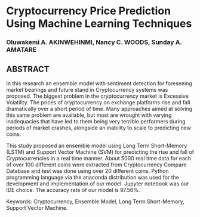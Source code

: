 # Cryptocurrency Price Prediction Using Machine Learning Techniques
### Oluwakemi A. AKINWEHINMI, Nancy C. WOODS, Sunday A. AMATARE

## ABSTRACT

In this research an ensemble model with sentiment detection for foreseeing market bearings and future stand in Cryptocurrency systems was proposed. The biggest problem in the cryptocurrency market is Excessive Volatility. The prices of cryptocurrency on exchange platforms rise and fall dramatically over a short period of time. Many approaches aimed at solving this same problem are available, but most are wrought with varying inadequacies that have led to them being very terrible performers during periods of market crashes, alongside an inability to scale to predicting new coins. 


This study proposed an ensemble model using Long Term Short-Memory (LSTM) and Support Vector Machine (SVM) for predicting the rise and fall of Cryptocurrencies in a real time manner. About 5000 real time data for each of over 100 different coins were extracted from Cryptocurrency Compare Database and test was done using over 20 different coins. Python programming language via the anaconda distribution was used for the development and implementation of our model. Jupyter notebook was our IDE choice. The accuracy rate of our model is 97.56%.



Keywords: Cryptocurrency, Ensemble Model, Long Term Short-Memory, Support Vector Machine.
